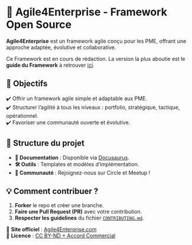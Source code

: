 # 🚀 Agile4Enterprise - Framework Open Source  

**Agile4Enterprise** est un framework agile conçu pour les PME, offrant une approche adaptée, évolutive et collaborative.  

Ce Framework est en cours de rédaction. La version la plus aboutie est le **guide du Framework** à retrouver [ici](https://github.com/Agile4Enterprise/guide).



## 📌 Objectifs  
✔️ Offrir un framework agile simple et adaptable aux PME.  
✔️ Structurer l’agilité à tous les niveaux : portfolio, stratégique, tactique, opérationnel.  
✔️ Favoriser une communauté ouverte et évolutive.  

## 📂 Structure du projet  
- **📜 Documentation** : Disponible via [Docusaurus](https://github.com/Agile4Enterprise/framework).  
- **🛠️ Outils** : Templates et modèles d’implémentation.  
- **👥 Communauté** : Rejoignez-nous sur Circle et Meetup !  

## 💡 Comment contribuer ?  
1. **Forker** le repo et créer une branche.  
2. **Faire une Pull Request (PR)** avec votre contribution.  
3. **Respecter les guidelines** du fichier [`CONTRIBUTING.md`](./CONTRIBUTING.md).  

🔗 **Site officiel** : [Agile4Enterprise.com](https://agile4enterprise.com)  
📜 **Licence** : [CC BY-ND + Accord Commercial](./LICENSE.md)  
